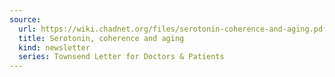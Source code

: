 ```yaml
---
source:
  url: https://wiki.chadnet.org/files/serotonin-coherence-and-aging.pdf
  title: Serotonin, coherence and aging
  kind: newsletter
  series: Townsend Letter for Doctors & Patients
---
```

